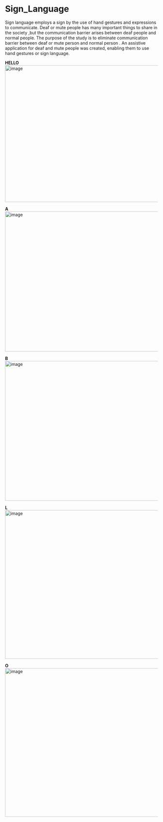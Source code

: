 # Sign_Language
Sign language employs a sign by the use of hand gestures and expressions to communicate. Deaf or mute people has many important things to share in the society ,but the communication barrier arises between deaf people and normal people.
The purpose of the study is to eliminate communication barrier between deaf or mute person and normal person . An assistive application for deaf and mute people was created, enabling them to use hand gestures or sign language. 

**HELLO**
<img width="560" height="451" alt="image" src="https://github.com/user-attachments/assets/e4bcaec6-6c72-4beb-8490-cb980fde39b8" />

**A**
<img width="624" height="462" alt="image" src="https://github.com/user-attachments/assets/ecb8ce4b-9052-4146-83d5-ae2b17dba2b6" />

**B**
<img width="575" height="461" alt="image" src="https://github.com/user-attachments/assets/cd07a414-c24b-474f-ad34-b2d305a4b5ab" />

**L**
<img width="560" height="490" alt="image" src="https://github.com/user-attachments/assets/abc4e0b2-b17a-4f10-a910-a18112e6e41f" />

**O**
<img width="624" height="490" alt="image" src="https://github.com/user-attachments/assets/7ed2b251-8457-48df-95d2-232b289e7b90" />





